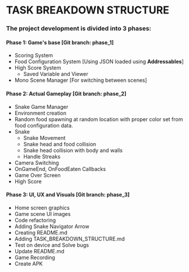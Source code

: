 # TASK BREAKDOWN STRUCTURE

### The project development is divided into 3 phases:

#### Phase 1: Game's base [Git branch: phase_1]
- Scoring System
- Food Configuration System [Using JSON loaded using **Addressables**]
- High Score System
  - Saved Variable and Viewer
- Mono Scene Manager [For switching between scenes]

#### Phase 2: Actual Gameplay [Git branch: phase_2]
- Snake Game Manager
- Environment creation
- Random food spawning at random location with proper color set from food configuration data.
- Snake
  - Snake Movement
  - Snake head and food collision
  - Snake head collision with body and walls
  - Handle Streaks
- Camera Switching
- OnGameEnd, OnFoodEaten Callbacks
- Game Over Screen
- High Score

#### Phase 3: UI, UX and Visuals [Git branch: phase_3]
- Home screen graphics
- Game scene UI images
- Code refactoring
- Adding Snake Navigator Arrow
- Creating README.md
- Adding TASK_BREAKDOWN_STRUCTURE.md
- Test on device and Solve bugs
- Update README.md
- Game Recording
- Create APK